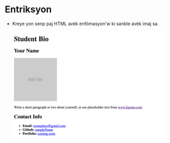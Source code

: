 # Entriksyon

* Kreye yon senp paj HTML avèk enfòmasyon'w ki sanble avèk imaj sa.

  ![Make it look like this](demo.png)
